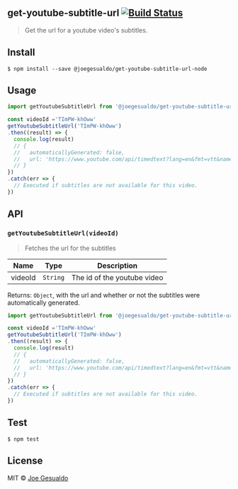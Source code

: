 ## get-youtube-subtitle-url [![Build Status](https://travis-ci.org/joegesualdo/get-youtube-subtitle-url-node.svg?branch=master)](https://travis-ci.org/joegesualdo/get-youtube-subtitle-url-node)
> Get the url for a youtube video's subtitles.

## Install
```
$ npm install --save @joegesualdo/get-youtube-subtitle-url-node
```

## Usage
```javascript
import getYoutubeSubtitleUrl from '@joegesualdo/get-youtube-subtitle-url-node';

const videoId ='TImPW-khOww'
getYoutubeSubtitleUrl('TImPW-khOww')
.then((result) => {
  console.log(result)
  // {
  //   automaticallyGenerated: false,
  //   url: 'https://www.youtube.com/api/timedtext?lang=en&fmt=vtt&name=&v=TImPW-khOww'
  // }
})
.catch(err => {
  // Executed if subtitles are not available for this video.
})
```

## API
### `getYoutubeSubtitleUrl(videoId)`
> Fetches the url for the subtitles 

| Name | Type | Description |
|------|------|-------------|
| videoId | `String` | The id of the youtube video |

Returns: `Object`, with the url and whether or not the subtitles were automatically generated.

```javascript
import getYoutubeSubtitleUrl from '@joegesualdo/get-youtube-subtitle-url-node';

const videoId ='TImPW-khOww'
getYoutubeSubtitleUrl('TImPW-khOww')
.then((result) => {
  console.log(result)
  // {
  //   automaticallyGenerated: false,
  //   url: 'https://www.youtube.com/api/timedtext?lang=en&fmt=vtt&name=&v=TImPW-khOww'
  // }
})
.catch(err => {
  // Executed if subtitles are not available for this video.
})
```
## Test
```
$ npm test
```
## License
MIT © [Joe Gesualdo]()
